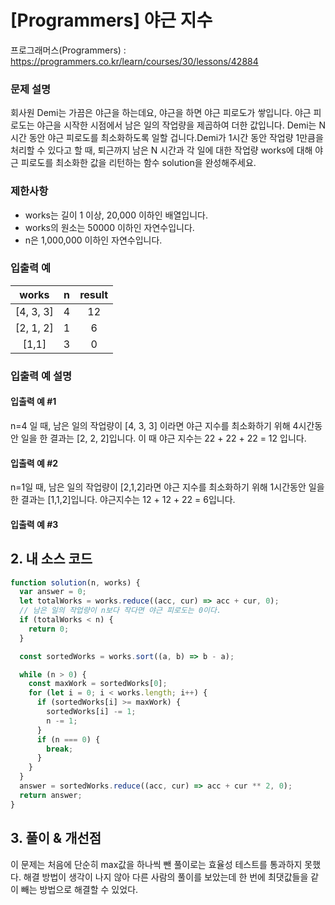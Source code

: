 # [Programmers] 야근 지수

프로그래머스(Programmers) : https://programmers.co.kr/learn/courses/30/lessons/42884

### 문제 설명

회사원 Demi는 가끔은 야근을 하는데요, 야근을 하면 야근 피로도가 쌓입니다. 야근 피로도는 야근을 시작한 시점에서 남은 일의 작업량을 제곱하여 더한 값입니다. Demi는 N시간 동안 야근 피로도를 최소화하도록 일할 겁니다.Demi가 1시간 동안 작업량 1만큼을 처리할 수 있다고 할 때, 퇴근까지 남은 N 시간과 각 일에 대한 작업량 works에 대해 야근 피로도를 최소화한 값을 리턴하는 함수 solution을 완성해주세요.

### 제한사항

- works는 길이 1 이상, 20,000 이하인 배열입니다.
- works의 원소는 50000 이하인 자연수입니다.
- n은 1,000,000 이하인 자연수입니다.

### 입출력 예

|   works   |  n  | result |
| :-------: | :-: | :----: |
| [4, 3, 3] |  4  |   12   |
| [2, 1, 2] |  1  |   6    |
|   [1,1]   |  3  |   0    |

### 입출력 예 설명

#### 입출력 예 #1

n=4 일 때, 남은 일의 작업량이 [4, 3, 3] 이라면 야근 지수를 최소화하기 위해 4시간동안 일을 한 결과는 [2, 2, 2]입니다. 이 때 야근 지수는 22 + 22 + 22 = 12 입니다.

#### 입출력 예 #2

n=1일 때, 남은 일의 작업량이 [2,1,2]라면 야근 지수를 최소화하기 위해 1시간동안 일을 한 결과는 [1,1,2]입니다. 야근지수는 12 + 12 + 22 = 6입니다.

#### 입출력 예 #3

## 2. 내 소스 코드

```javascript
function solution(n, works) {
  var answer = 0;
  let totalWorks = works.reduce((acc, cur) => acc + cur, 0);
  // 남은 일의 작업량이 n보다 작다면 야근 피로도는 0이다.
  if (totalWorks < n) {
    return 0;
  }

  const sortedWorks = works.sort((a, b) => b - a);

  while (n > 0) {
    const maxWork = sortedWorks[0];
    for (let i = 0; i < works.length; i++) {
      if (sortedWorks[i] >= maxWork) {
        sortedWorks[i] -= 1;
        n -= 1;
      }
      if (n === 0) {
        break;
      }
    }
  }
  answer = sortedWorks.reduce((acc, cur) => acc + cur ** 2, 0);
  return answer;
}
```

## 3. 풀이 & 개선점

이 문제는 처음에 단순히 max값을 하나씩 뺀 풀이로는 효율성 테스트를 통과하지 못했다. 해결 방법이 생각이 나지 않아 다른 사람의 풀이를 보았는데 한 번에 최댓값들을 같이 빼는 방법으로 해결할 수 있었다.
